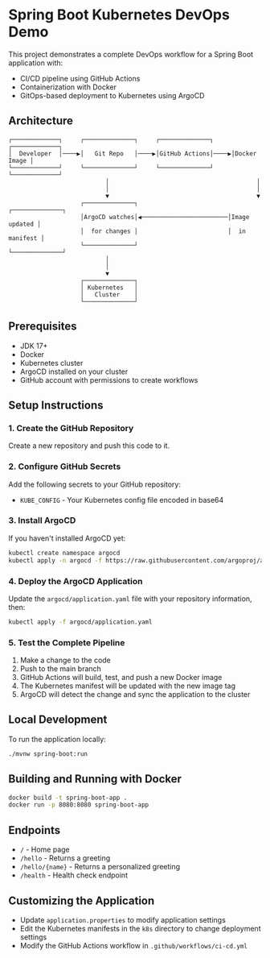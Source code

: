 # Spring Boot Kubernetes DevOps Demo

This project demonstrates a complete DevOps workflow for a Spring Boot application with:
- CI/CD pipeline using GitHub Actions
- Containerization with Docker
- GitOps-based deployment to Kubernetes using ArgoCD

## Architecture

```
┌─────────────┐     ┌──────────────┐     ┌──────────────┐     ┌─────────────┐
│  Developer  │────▶│   Git Repo   │────▶│GitHub Actions│────▶│Docker Image │
└─────────────┘     └──────────────┘     └──────────────┘     └─────────────┘
                           │                                         │
                           │                                         │
                           ▼                                         ▼
                    ┌──────────────┐                         ┌──────────────┐
                    │ArgoCD watches│◀────────────────────────│Image updated │
                    │  for changes │                         │  in manifest │
                    └──────────────┘                         └──────────────┘
                           │
                           │
                           ▼
                    ┌──────────────┐
                    │ Kubernetes   │
                    │   Cluster    │
                    └──────────────┘
```

## Prerequisites

- JDK 17+
- Docker
- Kubernetes cluster
- ArgoCD installed on your cluster
- GitHub account with permissions to create workflows

## Setup Instructions

### 1. Create the GitHub Repository

Create a new repository and push this code to it.

### 2. Configure GitHub Secrets

Add the following secrets to your GitHub repository:
- `KUBE_CONFIG` - Your Kubernetes config file encoded in base64

### 3. Install ArgoCD

If you haven't installed ArgoCD yet:

```bash
kubectl create namespace argocd
kubectl apply -n argocd -f https://raw.githubusercontent.com/argoproj/argo-cd/stable/manifests/install.yaml
```

### 4. Deploy the ArgoCD Application

Update the `argocd/application.yaml` file with your repository information, then:

```bash
kubectl apply -f argocd/application.yaml
```

### 5. Test the Complete Pipeline

1. Make a change to the code
2. Push to the main branch
3. GitHub Actions will build, test, and push a new Docker image
4. The Kubernetes manifest will be updated with the new image tag
5. ArgoCD will detect the change and sync the application to the cluster

## Local Development

To run the application locally:

```bash
./mvnw spring-boot:run
```

## Building and Running with Docker

```bash
docker build -t spring-boot-app .
docker run -p 8080:8080 spring-boot-app
```

## Endpoints

- `/` - Home page
- `/hello` - Returns a greeting
- `/hello/{name}` - Returns a personalized greeting
- `/health` - Health check endpoint

## Customizing the Application

- Update `application.properties` to modify application settings
- Edit the Kubernetes manifests in the `k8s` directory to change deployment settings
- Modify the GitHub Actions workflow in `.github/workflows/ci-cd.yml`
